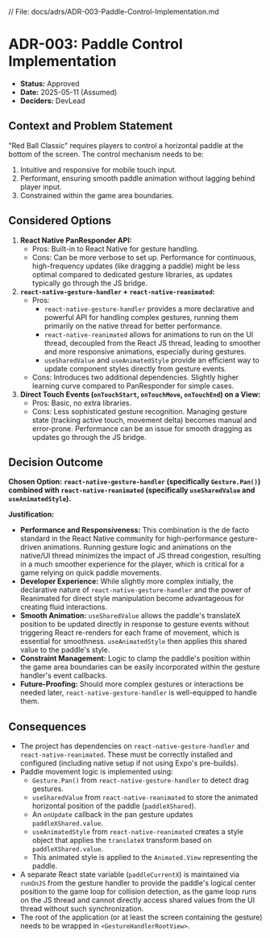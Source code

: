 // File: docs/adrs/ADR-003-Paddle-Control-Implementation.md

# ADR-003: Paddle Control Implementation

*   **Status:** Approved
*   **Date:** 2025-05-11 (Assumed)
*   **Deciders:** DevLead

## Context and Problem Statement

"Red Ball Classic" requires players to control a horizontal paddle at the bottom of the screen. The control mechanism needs to be:
1.  Intuitive and responsive for mobile touch input.
2.  Performant, ensuring smooth paddle animation without lagging behind player input.
3.  Constrained within the game area boundaries.

## Considered Options

1.  **React Native PanResponder API:**
    *   Pros: Built-in to React Native for gesture handling.
    *   Cons: Can be more verbose to set up. Performance for continuous, high-frequency updates (like dragging a paddle) might be less optimal compared to dedicated gesture libraries, as updates typically go through the JS bridge.
2.  **`react-native-gesture-handler` + `react-native-reanimated`:**
    *   Pros:
        *   `react-native-gesture-handler` provides a more declarative and powerful API for handling complex gestures, running them primarily on the native thread for better performance.
        *   `react-native-reanimated` allows for animations to run on the UI thread, decoupled from the React JS thread, leading to smoother and more responsive animations, especially during gestures.
        *   `useSharedValue` and `useAnimatedStyle` provide an efficient way to update component styles directly from gesture events.
    *   Cons: Introduces two additional dependencies. Slightly higher learning curve compared to PanResponder for simple cases.
3.  **Direct Touch Events (`onTouchStart`, `onTouchMove`, `onTouchEnd`) on a View:**
    *   Pros: Basic, no extra libraries.
    *   Cons: Less sophisticated gesture recognition. Managing gesture state (tracking active touch, movement delta) becomes manual and error-prone. Performance can be an issue for smooth dragging as updates go through the JS bridge.

## Decision Outcome

**Chosen Option:** **`react-native-gesture-handler` (specifically `Gesture.Pan()`) combined with `react-native-reanimated` (specifically `useSharedValue` and `useAnimatedStyle`).**

**Justification:**

*   **Performance and Responsiveness:** This combination is the de facto standard in the React Native community for high-performance gesture-driven animations. Running gesture logic and animations on the native/UI thread minimizes the impact of JS thread congestion, resulting in a much smoother experience for the player, which is critical for a game relying on quick paddle movements.
*   **Developer Experience:** While slightly more complex initially, the declarative nature of `react-native-gesture-handler` and the power of Reanimated for direct style manipulation become advantageous for creating fluid interactions.
*   **Smooth Animation:** `useSharedValue` allows the paddle's translateX position to be updated directly in response to gesture events without triggering React re-renders for each frame of movement, which is essential for smoothness. `useAnimatedStyle` then applies this shared value to the paddle's style.
*   **Constraint Management:** Logic to clamp the paddle's position within the game area boundaries can be easily incorporated within the gesture handler's event callbacks.
*   **Future-Proofing:** Should more complex gestures or interactions be needed later, `react-native-gesture-handler` is well-equipped to handle them.

## Consequences

*   The project has dependencies on `react-native-gesture-handler` and `react-native-reanimated`. These must be correctly installed and configured (including native setup if not using Expo's pre-builds).
*   Paddle movement logic is implemented using:
    *   `Gesture.Pan()` from `react-native-gesture-handler` to detect drag gestures.
    *   `useSharedValue` from `react-native-reanimated` to store the animated horizontal position of the paddle (`paddleXShared`).
    *   An `onUpdate` callback in the pan gesture updates `paddleXShared.value`.
    *   `useAnimatedStyle` from `react-native-reanimated` creates a style object that applies the `translateX` transform based on `paddleXShared.value`.
    *   This animated style is applied to the `Animated.View` representing the paddle.
*   A separate React state variable (`paddleCurrentX`) is maintained via `runOnJS` from the gesture handler to provide the paddle's logical center position to the game loop for collision detection, as the game loop runs on the JS thread and cannot directly access shared values from the UI thread without such synchronization.
*   The root of the application (or at least the screen containing the gesture) needs to be wrapped in `<GestureHandlerRootView>`.